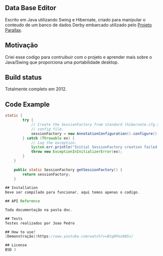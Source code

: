 ## Data Base Editor
Escrito em Java utilizando Swing e Hibernate, criado para manipular o conteudo de um banco de dados Derby embarcado utilizado pelo [Projeto Parallax](https://sourceforge.net/projects/parallaxu/files/). 

## Motivação
Criei esse codigo para contruibuir com o projeto e aprender mais sobre o Java/Swing que proporciona uma portabilidade desktop.

## Build status
Totalmente completo em 2012.

## Code Example
```java
static {
        try {
            // Create the SessionFactory from standard (hibernate.cfg.xml) 
            // config file.
            sessionFactory = new AnnotationConfiguration().configure().buildSessionFactory();
        } catch (Throwable ex) {
            // Log the exception. 
            System.err.println("Initial SessionFactory creation failed." + ex);
            throw new ExceptionInInitializerError(ex);
        }
    }
    
    public static SessionFactory getSessionFactory() {
        return sessionFactory;
    }
    
## Installation
Deve ser compilado para funcionar, aqui temos apenas o codigo.

## API Reference

Toda documentação na pasta doc.

## Tests
Testes realizados por Joao Pedro

## How to use?
[Demonstração](https://www.youtube.com/watch?v=Btg0Pez6BSs)

## License
BSD 3
